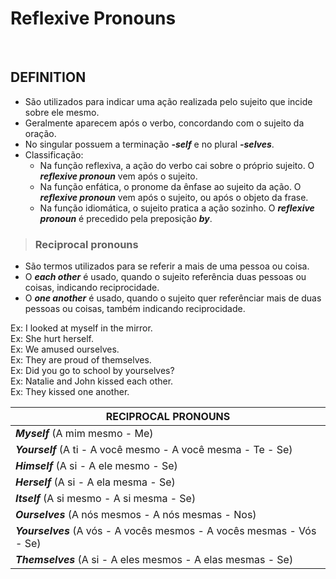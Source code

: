 # Reflexive Pronouns

<br>

## DEFINITION
* São utilizados para indicar uma ação realizada pelo sujeito que incide sobre ele mesmo.
* Geralmente aparecem após o verbo, concordando com o sujeito da oração.
* No singular possuem a terminação ***-self*** e no plural ***-selves***.
* Classificação:
  - Na função reflexiva, a ação do verbo cai sobre o próprio sujeito. O ***reflexive pronoun*** vem após o sujeito.
  - Na função enfática, o pronome da ênfase ao sujeito da ação. O ***reflexive pronoun*** vem após o sujeito, ou após o objeto da frase.
  - Na função idiomática, o sujeito pratica a ação sozinho. O ***reflexive pronoun*** é precedido pela preposição ***by***.

> ### Reciprocal pronouns
* São termos utilizados para se referir a mais de uma pessoa ou coisa.
* O ***each other*** é usado, quando o sujeito referência duas pessoas ou coisas, indicando reciprocidade.
* O ***one another*** é usado, quando o sujeito quer referênciar mais de duas pessoas ou coisas, também indicando reciprocidade.

Ex: I looked at myself in the mirror.  
Ex: She hurt herself.  
Ex: We amused ourselves.  
Ex: They are proud of themselves.  
Ex: Did you go to school by yourselves?  
Ex: Natalie and John kissed each other.  
Ex: They kissed one another.  

| RECIPROCAL PRONOUNS                                                   |
| --------------------------------------------------------------------- |
| ***Myself*** (A mim mesmo - Me)                                       |
| ***Yourself*** (A ti - A você mesmo - A você mesma - Te - Se)         |
| ***Himself*** (A si - A ele mesmo - Se)                               |
| ***Herself*** (A si - A ela mesma - Se)                               |
| ***Itself*** (A si mesmo - A si mesma - Se)                           |
| ***Ourselves*** (A nós mesmos - A nós mesmas - Nos)                   |
| ***Yourselves*** (A vós - A vocês mesmos - A vocês mesmas - Vós - Se) |
| ***Themselves*** (A si - A eles mesmos - A elas mesmas - Se)          |